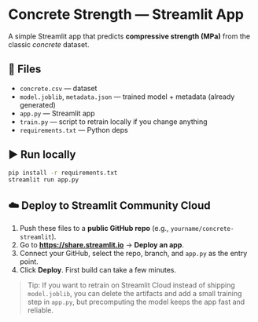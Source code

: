 # Concrete Strength — Streamlit App

A simple Streamlit app that predicts **compressive strength (MPa)** from the classic *concrete* dataset.

## 🧩 Files
- `concrete.csv` — dataset
- `model.joblib`, `metadata.json` — trained model + metadata (already generated)
- `app.py` — Streamlit app
- `train.py` — script to retrain locally if you change anything
- `requirements.txt` — Python deps

## ▶️ Run locally
```bash
pip install -r requirements.txt
streamlit run app.py
```

## ☁️ Deploy to Streamlit Community Cloud
1. Push these files to a **public GitHub repo** (e.g., `yourname/concrete-streamlit`).
2. Go to **https://share.streamlit.io** → **Deploy an app**.
3. Connect your GitHub, select the repo, branch, and `app.py` as the entry point.
4. Click **Deploy**. First build can take a few minutes.

> Tip: If you want to retrain on Streamlit Cloud instead of shipping `model.joblib`, you can delete the artifacts and add a small training step in `app.py`, but precomputing the model keeps the app fast and reliable.
